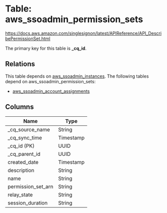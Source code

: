 # Table: aws_ssoadmin_permission_sets

https://docs.aws.amazon.com/singlesignon/latest/APIReference/API_DescribePermissionSet.html

The primary key for this table is **_cq_id**.

## Relations
This table depends on [aws_ssoadmin_instances](aws_ssoadmin_instances.md).
The following tables depend on aws_ssoadmin_permission_sets:
  - [aws_ssoadmin_account_assignments](aws_ssoadmin_account_assignments.md)

## Columns
| Name          | Type          |
| ------------- | ------------- |
|_cq_source_name|String|
|_cq_sync_time|Timestamp|
|_cq_id (PK)|UUID|
|_cq_parent_id|UUID|
|created_date|Timestamp|
|description|String|
|name|String|
|permission_set_arn|String|
|relay_state|String|
|session_duration|String|